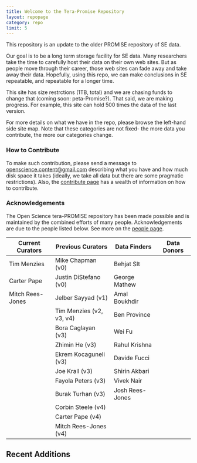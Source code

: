 ```yaml
---
title: Welcome to the Tera-Promise Repository
layout: repopage
category: repo
limit: 5
---
```


This repository is an update to the older PROMISE repository of SE data.

Our goal is to be a long term storage facility for SE data. Many researchers take the time to carefully host their data on their own web sites. But as people move through their career, those web sites can fade away and take away their data. Hopefully, using this repo, we can make 
conclusions in SE repeatable, and repeatable for a  longer time.

This site has size restrctions (1TB, total) and we are chasing funds to change that (coming soon: peta-Promise?). That said, we are making progress. For example, this site can hold 500 times the data of the last version. 

For more details on what we have in the repo, please browse the left-hand side site map. Note that these categories are not
fixed- the more data you contribute, the more our categories change.

### How to Contribute 

To make such  contribution, please send a message to
[openscience.content@gmail.com](mailto:openscience.content@gmail.com) 
describing what you have and how much disk space it takes (ideally, we  take all data but there are some pragmatic restrictions).
Also, the [contribute page](/repo/contribute) has a wealth of information on how to contribute.


### Acknowledgements

The Open Science tera-PROMISE repository has been made possible and is maintained by the combined efforts of many people. Acknowledgements are due to the people listed below. See more on the [people page](/repo/people).

Current Curators | Previous Curators        |   Data Finders  |  Data Donors
-----------------|--------------------------|-----------------|-----------------------
Tim Menzies      | Mike Chapman (v0)        | Behjat Slt      | 
Carter Pape      | Justin DiStefano (v0)    | George Mathew   | 
Mitch Rees-Jones | Jelber Sayyad (v1)       | Amal Boukhdir   | 
                 | Tim Menzies (v2, v3, v4) | Ben Province    | 
                 | Bora Caglayan (v3)       | Wei Fu          | 
                 | Zhimin He (v3)           | Rahul Krishna   | 
                 | Ekrem Kocaguneli (v3)    | Davide Fucci    | 
                 | Joe Krall (v3)           | Shirin Akbari   | 
                 | Fayola Peters (v3)       | Vivek Nair      | 
                 | Burak Turhan (v3)        | Josh Rees-Jones | 
                 | Corbin Steele (v4)       |                 | 
                 | Carter Pape (v4)         |                 | 
                 | Mitch Rees-Jones (v4)    |                 | 


## Recent Additions

